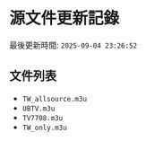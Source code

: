 # 源文件更新記錄

最後更新時間: `2025-09-04 23:26:52`

## 文件列表
- `TW_allsource.m3u`
- `UBTV.m3u`
- `TV7708.m3u`
- `TW_only.m3u`
